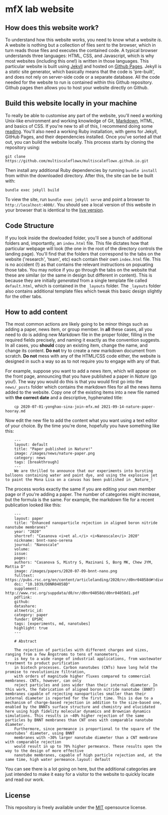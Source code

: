 # mfX lab website

## How does this website work?

To understand how this website works, you need to know what a website _is_. A website is nothing but a collection of files sent to the browser, which in turn reads those files and executes the contained code. A typical browser understands three languages: HTML, CSS, and Javascript, which is why most websites (including this one!) is written in those languages. This particular website is built using [Jekyll](https://jekyllrb.com/) and hosted on [Github Pages](https://pages.github.com/). Jekyll is a _static_ site generator, which basically means that the code is 'pre-built', and does not rely on server-side code or a separate database. All the code needed for the website to run is contained within this Github repository. Github pages then allows you to host your website directly on Github.

## Build this website locally in your machine

To really be able to customise any part of the website, you'll need a working Unix-like environment and working knowledge of Git, [Markdown](https://www.markdownguide.org/basic-syntax), HTML, and basics of CSS. If you're new to all of this, I recommend doing some [reading](https://scrimba.com/learn/htmlcss). You'll also need a working Ruby installation, with gems for Jekyll, GitHub Pages, and their dependencies installed. Once you've sorted all that out, you can build the website locally. This process starts by cloning the repository using:

```
git clone https://github.com/multiscaleflowx/multiscaleflowx.github.io.git
```

Then install any additional Ruby dependencies by running `bundle install` from within the downloaded directory.  After this, the site can be be built with:

```
bundle exec jekyll build
```

To view the site, run `bundle exec jekyll serve` and point a browser to `http://localhost:4000/`. You should see a local version of this website in your browser that is identical to the [live version](https://multiscaleflowx.github.io/). 


## Code Structure

If you look inside the dowloaded folder, you'll see a bunch of additional folders and, importantly, an `index.html` file. This file dictates how that particular webpage will look (the one in the root of the directory controls the landing page). You'll find that the folders that correspond to the tabs on the website ('research', 'team', etc) each contain their own `index.html` file. This is no accident (!) as that contains the relevant instructions on popuating those tabs. You may notice if you go through the tabs on the website that these are similar (or the same in design but different in content). This is because they are initially _generated_ from a single template file called `default.html`, which is contained in the `_layouts` folder. The `_layouts` folder also contains additional template files which tweak this basic design slightly for the other tabs. 

## How to add content

The most common actions are likely going to be minor things such as adding a paper, news item, or group member. In **all** these cases, all you need to do is adding new Markdown file in the proper folder, filling in the required fields precisely, and naming it exactly as the convention suggests. In all cases, you **should** copy an existing item, change the name, and change its content. **Do not** try to create a new markdown document from scratch. **Do not** mess with any of the HTML/CSS code either, the website is designed in such a way so as to not require you to engage with any of that.

For example, suppose you want to add a news item, which will appear on the front page, announcing that you have published a paper in _Nature_ (go you!). The way you would do this is that you would first go into the `news/_posts` folder which contains the markdown files for all the news items added to the website. Copy one of the existing items into a new file named with **the correct date** and a descriptive, hyphenated title:

```
	cp 2020-07-01-yonghao-sina-join-mfx.md 2021-09-14-nature-paper-hooray.md
```

Now edit the new file to add the content what you want using a text editor of your choice. By the time you're done, hopefully you have something like this:

```
	---
	layout: default
	title: "Paper published in Nature!"
	image: /images/news/nature-paper.png
	category: news
	tags: [breakthrough]
	---
	We are thrilled to announce that our experiments into bursting balloons containing water and paint dye, and using the explosive jet to paint the Mona Lisa on a canvas has been published in _Nature_!
```
The process works exactly the same if you are editing your own member page or if you're adding a paper. The number of categories might increase, but the formula is the same. For example, the markdown file for a recent publication looked like this:

```
	---
	layout: paper
	title: "Enhanced nanoparticle rejection in aligned boron nitride nanotube membranes"
	year: "2020"
	shortref: "Casanova <i>et al.</i> <i>Nanoscale</i> 2020"
	nickname: bnnt-nano-serena
	journal: "Nanoscale"
	volume: 
	issue:
	pages: 
	authors: "Casanova S, Mistry S, Mazinani S, Borg MK, Chew JYM, Mattia D"
	image: /images/papers/2020-07-09-bnnt-nano.png
	fulltext: https://pubs.rsc.org/en/content/articlelanding/2020/nr/d0nr04058d#!divAbstract
	doi: "10.1039/D0NR04058D" 
	supplement: http://www.rsc.org/suppdata/d0/nr/d0nr04058d/d0nr04058d1.pdf
	pdflink: 
	github:
	datashare: 
	altmetric_id: 
	category: paper
	funder: EPSRC
	tags: [experiments, md, nanotubes]
	highlight: true
	---

	# Abstract 

	The rejection of particles with different charges and sizes, ranging from a few Ångstroms to tens of nanometers,
	is key to a wide range of industrial applications, from wastewater treatment to product purification
	in biotech processes. Carbon nanotubes (CNTs) have long held the promise to revolutionize filtration,
	with orders of magnitude higher fluxes compared to commercial membranes. CNTs, however, can only
	reject particles and ions wider than their internal diameter. In this work, the fabrication of aligned boron nitride nanotube (BNNT) membranes capable of rejecting nanoparticles smaller than their internal diameter is reported for the first time. This is due to a mechanism of charge-based rejection in addition to the size-based one, enabled by the BNNTs surface structure and chemistry and elucidated here using high fidelity molecular dynamics and Brownian dynamics simulations. This results in ∼40% higher rejection of the same particles by BNNT membranes than CNT ones with comparable nanotube diameter.
	Furthermore, since permeance is proportional to the square of the nanotubes’ diameter, using BNNT
	membranes with ∼30% larger nanotube diameter than a CNT membrane with comparable rejection
	would result in up to 70% higher permeance. These results open the way to the design of more effective
	nanotube membranes, capable of high particle rejection and, at the same time, high water permeance.layout: default
```

You can see there is a lot going on here, but the additional categories are just intended to make it easy for a visitor to the website to quickly locate and read our work. 

## License

This repository is freely available under the [MIT](http://opensource.org/licenses/MIT) opensource license. 
